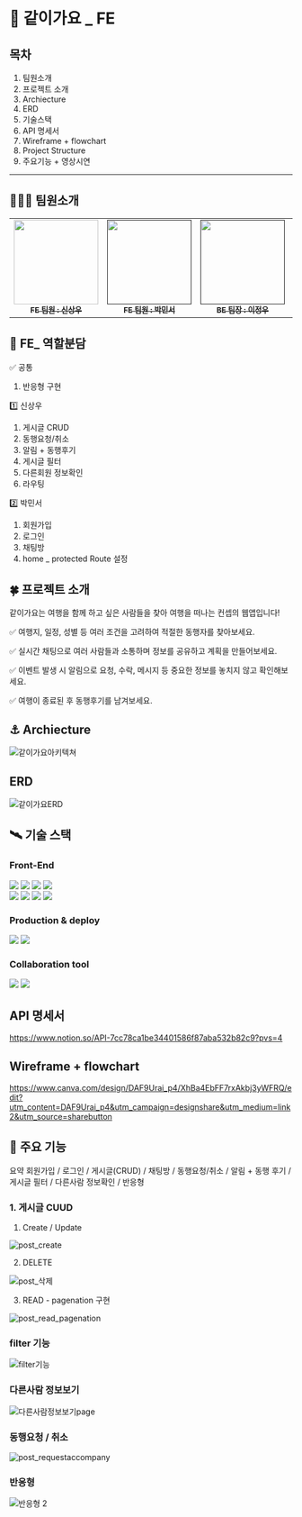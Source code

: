 # 🚀 같이가요 _ FE 
## 목차
1. 팀원소개
2. 프로젝트 소개
3. Archiecture
4. ERD
5. 기술스택
6. API 명세서
7. Wireframe + flowchart
8. Project Structure
9. 주요기능 + 영상시연
---
    

## 🧑‍🤝‍🧑 팀원소개
<table>
  <tbody>
    <tr>
      <td align="center"><a href="https://github.com/ITK-SHIN"><img src="https://file.notion.so/f/f/d11adb76-8834-4a15-b78c-3b8ddbfff796/8e1ac934-1ade-45bb-aeca-78e6ba663644/Untitled.jpeg?id=e3de0484-f0a5-4445-87e5-4e1ae92613bf&table=block&spaceId=d11adb76-8834-4a15-b78c-3b8ddbfff796&expirationTimestamp=1712995200000&signature=yaO250MrHLAq2jtsa2bdoBC-D6dxcPIZ4GA2-ZyiJ8M&downloadName=Untitled.jpeg" width="150px;" height='150px' alt=""/><br /><sub><b>FE 팀원 : 신상우</b></sub></a><br /></td>
      <td align="center"><a href=""><img src="https://file.notion.so/f/f/d11adb76-8834-4a15-b78c-3b8ddbfff796/52d288d3-96ac-44d6-a7fe-56e0d15e2ce4/%EC%BA%A1%EC%B2%98.png?id=e38f5e4d-a07d-4499-aedf-e243931d7536&table=block&spaceId=d11adb76-8834-4a15-b78c-3b8ddbfff796&expirationTimestamp=1712995200000&signature=lLoDDVWqXkmiLqFCVSJm6xn4XHDPbUPBCtnWsb5RNUo&downloadName=%EC%BA%A1%EC%B2%98.PNG.png" width="150px;" height='150px'" alt=""/><br /><sub><b>FE 팀원 : 박민서</b></sub></a><br /></td>
        <td align="center"><a href=""><img src="https://www.notion.so/image/https%3A%2F%2Fprod-files-secure.s3.us-west-2.amazonaws.com%2Fd11adb76-8834-4a15-b78c-3b8ddbfff796%2Fcb4d4791-36dd-4b5d-b47d-2bc4841a9704%2F%25EC%2582%25AC%25EC%25A7%2584_%25EC%2588%2598%25EC%25A0%2595.jpg?table=block&id=92c78cf3-dd5a-4fe9-a952-ae8d1cfcb43c&spaceId=d11adb76-8834-4a15-b78c-3b8ddbfff796&width=2000&userId=39d7dfc1-4560-42c9-a699-fb934247e0a2&cache=v2"  width="150px;" height='150px' alt=""/><br /><sub><b>BE 팀장 : 이정우</b></sub></a><br /></td>
      <td align="center"><a href=""><img src="https://file.notion.so/f/f/d11adb76-8834-4a15-b78c-3b8ddbfff796/4435c6da-268e-4f9c-b0cf-ee4593277329/Untitled.jpeg?id=019f3c32-8935-431c-8745-35f6c18868ad&table=block&spaceId=d11adb76-8834-4a15-b78c-3b8ddbfff796&expirationTimestamp=1712995200000&signature=icjZ8PytAQxXISFsV6mUz5Ze7Wjbacknc7_ZnMdwQhY&downloadName=Untitled.jpeg"  width="150px;" height='150px' alt=""/><br /><sub><b>BE 팀원 : 하남규</b></sub></a><br /></td>
      <td align="center"><a href=""><img src="https://encrypted-tbn0.gstatic.com/images?q=tbn:ANd9GcS6GgyJrNvEmZkS0tQmz3-Dkn8UohxLwvymPj1O9zsNKA&s"  width="150px;" height='150px' alt=""/><br /><sub><b>BE 팀원 : 양수경</b></sub></a><br /></td>
    </tr>
  </tbody>
</table>

## 🚩 FE_ 역할분담
✅ 공통
1. 반응형 구현
   
1️⃣  신상우
1. 게시글 CRUD
2. 동행요청/취소
3. 알림 + 동행후기
4. 게시글 필터
5. 다른회원 정보확인
6. 라우팅

2️⃣ 박민서
1. 회원가입
2. 로그인
3. 채팅방
4. home _ protected Route 설정


## 🍀 프로젝트 소개
같이가요는 여행을 함께 하고 싶은 사람들을 찾아 여행을 떠나는 컨셉의 웹앱입니다! 

✅  여행지, 일정, 성별 등 여러 조건을 고려하여 적절한 동행자를 찾아보세요.

✅  실시간 채팅으로 여러 사람들과 소통하며 정보를 공유하고 계획을 만들어보세요.

✅  이벤트 발생 시 알림으로 요청, 수락, 메시지 등 중요한 정보를 놓치지 않고 확인해보세요.

✅  여행이 종료된 후 동행후기를 남겨보세요.

## ⚓ Archiecture
![같이가요아키텍쳐](https://github.com/zerobase-I/GoTogether-FE/assets/105304446/4a0d86a4-1f99-4d97-8634-28cf86def6c0)

## ERD 
![같이가요ERD](https://github.com/zerobase-I/GoTogether-FE/assets/105304446/5a3f0346-4428-4146-af31-e3c5be66d472)

## 🛰 기술 스택
### Front-End
<div>
<img src="https://img.shields.io/badge/React-색상?style=for-the-badge&logo=React&logoColor=white">
<img src="https://img.shields.io/badge/Recoil-green?style=for-the-badge&logo=Recoil&logoColor=white">
<img src="https://img.shields.io/badge/React Query-blue?style=for-the-badge&logo=React Query&logoColor=white">
<img src="https://img.shields.io/badge/JavaScript-black?style=for-the-badge&logo=JavaScript&logoColor=white">
</div>
<div>
<img src="https://img.shields.io/badge/TailwindCSS-yellow?style=for-the-badge&logo=TailwindCSS&logoColor=white">
<img src="https://img.shields.io/badge/DaisyUI-red?style=for-the-badge&logo=DaisyUI&logoColor=white">
<img src="https://img.shields.io/badge/MSW-6464CD?style=for-the-badge&logo=MSW&logoColor=white">
<img src="https://img.shields.io/badge/Axios-5AD18F?style=for-the-badge&logo=Axios&logoColor=white">
</div>

### Production & deploy
<div>
<img src="https://img.shields.io/badge/Vercel-red?style=for-the-badge&logo=Vercel&logoColor=white">
<img src="https://img.shields.io/badge/github-black?style=for-the-badge&logo=github&logoColor=white">
</div>

### Collaboration tool
<div>
<img src="https://img.shields.io/badge/slack-black?style=for-the-badge&logo=slack&logoColor=white">
<img src="https://img.shields.io/badge/notion-black?style=for-the-badge&logo=notion&logoColor=white">
</div>

## API 명세서
https://www.notion.so/API-7cc78ca1be34401586f87aba532b82c9?pvs=4

## Wireframe + flowchart
https://www.canva.com/design/DAF9Urai_p4/XhBa4EbFF7rxAkbj3yWFRQ/edit?utm_content=DAF9Urai_p4&utm_campaign=designshare&utm_medium=link2&utm_source=sharebutton

## 📜 주요 기능
요약
회원가입 / 로그인 / 게시글(CRUD) / 채팅방 / 동행요청/취소 / 알림 + 동행 후기 / 게시글 필터 / 다른사람 정보확인 / 반응형

### 1. 게시글 CUUD
1. Create / Update

![post_create](https://github.com/zerobase-I/GoTogether-BE/assets/105304446/34873e9c-db1b-4ce8-a6f4-a72e2c815da0)

2. DELETE

![post_삭제](https://github.com/zerobase-I/GoTogether-BE/assets/105304446/cfdaab48-3079-4c48-a172-8c6144cecb33)

3. READ - pagenation 구현
   
![post_read_pagenation](https://github.com/zerobase-I/GoTogether-BE/assets/105304446/872d2faf-4fce-4bdd-82a5-9213db5b4d69)

### filter 기능
![filter기능](https://github.com/zerobase-I/GoTogether-BE/assets/105304446/0c68addf-5c14-48cc-a48c-7bf700d1c8ed)

### 다른사람 정보보기
![다른사람정보보기page](https://github.com/zerobase-I/GoTogether-BE/assets/105304446/679600be-e086-4e2a-96ea-d444c0f3fb75)

### 동행요청 / 취소 
![post_requestaccompany](https://github.com/zerobase-I/GoTogether-BE/assets/105304446/368a6937-c227-4f2f-9d23-812f69df29bb)

### 반응형 
![반응형 2](https://github.com/zerobase-I/GoTogether-BE/assets/105304446/a8f4d8b5-394f-47ba-a154-fac24b3d4708)

